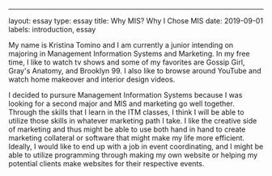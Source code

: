 ---
layout: essay
type: essay
title: Why MIS?
Why I Chose MIS
date: 2019-09-01
labels: introduction, essay

My name is Kristina Tomino and I am currently a junior intending on majoring in Management Information Systems and Marketing. In my free time, I like to watch tv shows and some of my favorites are Gossip Girl, Gray's Anatomy, and Brooklyn 99. I also like to browse around YouTube and watch home makeover and interior design videos. 

I decided to pursure Management Information Systems because I was looking for a second major and MIS and marketing go well together. Through the skills that I learn in the ITM classes, I think I will be able to utilize those skills in whatever marketing path I take. I like the creative side of marketing and thus might be able to use both hand in hand to create marketing collateral or software that might make my life more efficient. Ideally, I would like to end up with a job in event coordinating, and I might be able to utilize programming through making my own website or helping my potential clients make websites for their respective events. 



